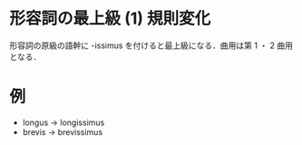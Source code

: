 形容詞の最上級 (1) 規則変化
===

形容詞の原級の語幹に -issimus を付けると最上級になる．曲用は第 1 ・ 2 曲用となる．

# 例

- longus -> longissimus
- brevis -> brevissimus
